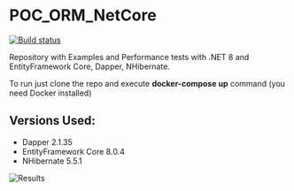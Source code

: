 
# POC_ORM_NetCore

[![Build status](https://ci.appveyor.com/api/projects/status/hkxyt649lmc61w5m?svg=true)](https://ci.appveyor.com/project/thiagoloureiro/poc-orm-netcore)

Repository with Examples and Performance tests with .NET 8 and EntityFramework Core, Dapper, NHibernate.

To run just clone the repo and execute **docker-compose up** command (you need Docker installed)

## Versions Used:
- Dapper 2.1.35
- EntityFramework Core 8.0.4
- NHibernate 5.5.1

![Results](https://raw.githubusercontent.com/thiagoloureiro/POC_ORM_NetCore/master/Capturar.PNG)
